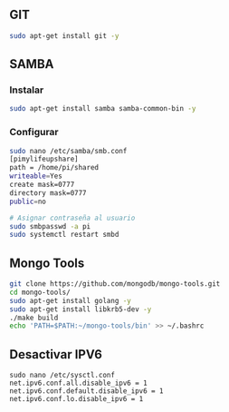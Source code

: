 ## GIT

```bash
sudo apt-get install git -y
```

## SAMBA

### Instalar

```bash
sudo apt-get install samba samba-common-bin -y
```

### Configurar

```bash
sudo nano /etc/samba/smb.conf
[pimylifeupshare]
path = /home/pi/shared
writeable=Yes
create mask=0777
directory mask=0777
public=no
```

```bash
# Asignar contraseña al usuario
sudo smbpasswd -a pi
sudo systemctl restart smbd
```

## Mongo Tools

```bash
git clone https://github.com/mongodb/mongo-tools.git
cd mongo-tools/
sudo apt-get install golang -y
sudo apt-get install libkrb5-dev -y
./make build
echo 'PATH=$PATH:~/mongo-tools/bin' >> ~/.bashrc
```

## Desactivar IPV6

```
sudo nano /etc/sysctl.conf
net.ipv6.conf.all.disable_ipv6 = 1
net.ipv6.conf.default.disable_ipv6 = 1
net.ipv6.conf.lo.disable_ipv6 = 1
```